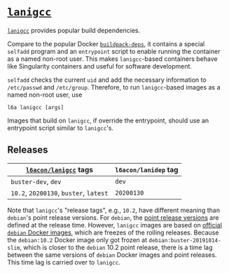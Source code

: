 # [`lanigcc`][1]

[`lanigcc`][1] provides popular build dependencies.

Compare to the popular Docker
[`buildpack-deps`](https://hub.docker.com/_/buildpack-deps),
it contains a special `selfadd` program and an `entrypoint` script to
enable running the container as a named non-root user.
This makes `lanigcc`-based containers behave like Singularity
containers and useful for software development.

`selfadd` checks the current `uid` and add the necessary information
to `/etc/passwd` and `/etc/group`.
Therefore, to run `lanigcc`-based images as a named non-root user,
use

    l6a lanigcc [args]

Images that build on `lanigcc`, if override the entrypoint, should
use an entrypoint script similar to `lanigcc`'s.

## Releases

[`l6acon/lanigcc`][1] tags | `l6acon/lanidep` tag
--- | ---
`buster-dev`, `dev` | `dev`
`10.2`, `20200130`, `buster`, `latest` | `20200130`

Note that `lanigcc`'s "release tags", e.g., `10.2`, have different
meaning than `debian`'s point release versions.
For `debian`, the
[point release versions](https://wiki.debian.org/DebianReleases/PointReleases)
are defined at the release time.
However, `lanigcc` images are based on
[official `debian` Docker images](https://hub.docker.com/_/debian),
which are freezes of the rolling releases.
Because the `debian:10.2` Docker image only got frozen at
`debian:buster-20191014-slim`, which is closer to the `debian` 10.2
point release, there is a time lag between the same versions of
`debian` Docker images and point releases.
This time lag is carried over to `lanigcc`.

[1]: https://hub.docker.com/repository/docker/l6acon/lanigcc
